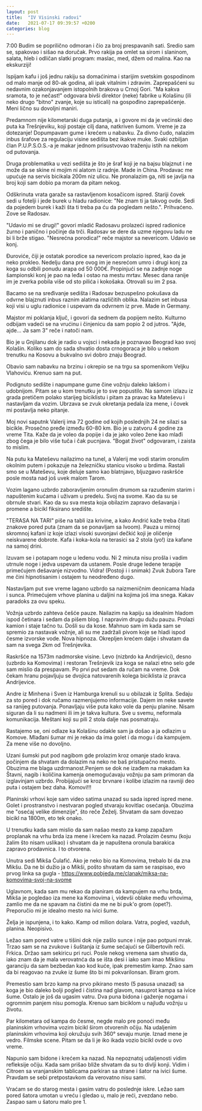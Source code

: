 ```yaml
---
layout: post
title:  "IV Visinski radovi"
date:   2021-07-17 09:39:57 +0200
categories: blog
---
```

 7:00 Budim se poprilično odmoran i čio za broj prespavanih sati. Sredio sam se, spakovao i sišao na doručak. Prvo rakija pa omlet sa sirom i slaninom, salata, hleb i odličan slatki program: maslac, med, džem od malina. Kao na ekskurziji!

 Ispijam kafu i još jednu rakiju sa domaćinima i starijim svetskim gospodinom od malo manje od 80-ak godina, ali ipak vitalnim i zdravim. Zaprepašćeni su nedavnim ozakonjavanjem istopolnih brakova u Crnoj Gori. "Ma kakva sramota, to je nečast!" odgovara bivši direktor (neke) fabrike u Kolašinu (ili neko drugo "bitno" zvanje, koje su isticali) na gospođino zaprepašćenje. Meni lično su dovoljni maniri.

 Predamnom nije kilometarski duga putanja, a i govore mi da je većinski deo puta ka Trešnjeviku, koji postaje cilj dana, natkriven šumom. Vreme je za dotezanje! Dopumpavam gume i krećem u nabavku. Za divno čudo, nalazim inbus šrafove za regulaciju visine sedišta bez ikakve muke. Svaki ozbiljan član P.U.P.S.O.S.-a je makar jednom prisustvovao traženju istih na nekom od putovanja. 

Druga problematika u vezi sedišta je što je šraf koji je na bajsu blajznut i ne može da se skine ni mojim ni alatom iz radnje. Made in China. Prodavac me upućuje na servis bicikala 200m niz ulicu. Ne pronalazim ga, niti se javlja na broj koji sam dobio pa moram da pitam nekog.

Odškrinuta vrata garaže sa rastavljenom kosačicom ispred. Stariji čovek sedi u fotelji i jede burek u hladu radionice: "Ne znam ti ja takvog ovde. Sedi da pojedem burek i kaži šta ti treba pa ću da pogledam nešto.". Prihvaćeno. Zove se Radosav.

"Udavio mi se drugi!" govori mladić Radosavu prolazeći ispred radionice žurno i panično i počinje da trči. Radosav se dere da uzme njegovu ladu ne bi li brže stigao. "Nesrećna porodica!" reče majstor sa nevericom. Udavio se konj.

Đuroviće, čiji je ostatak porodice sa nevericom prolazio ispred, kao da je neko prokleo. Nedelju dana pre ovog im je nesrećom umro i drugi konj za koga su odbili ponudu arapa od 50 000€. Propinjući se na zadnje noge šampionski konj je pao na leđa i ostao na mestu mrtav. Mesec dana ranije im je zverka pobila više od sto pilića i kokošaka. Otrovali su im 2 psa.

Bacamo se na sređivanje sedišta i Radosav bezuspešno pokušava da odvrne blajznuti inbus raznim alatima različitih oblika. Nalazim set inbusa koji visi u uglu radionice i uspevam da odvrnem iz prve. Made in Germany.

Majstor mi poklanja ključ, i govori da sednem da popijem nešto. Kulturno odbijam vadeći se na vrućinu i činjenicu da sam popio 2 od jutros. "Ajde, ajde... Ja sam 3" reče i natoči nam. 

Bio je u Gnjilanu dok je radio u vojsci i nekada je poznavao Beograd kao svoj Kolašin. Koliko sam do sada shvatio dosta crnogoraca je bilo u nekom trenutku na Kosovu a bukvalno svi dobro znaju Beograd.

Obavio sam nabavku na brzinu i okrepio se na trgu sa spomenikom Veljku Vlahoviću. Krenuo sam na put.

Podignuto sedište i napumpane gume čine vožnju daleko lakšom i udobnijom. Pitam se u kom trenutku je to sve popustilo. Na samom izlazu iz grada pretičem polako starijeg biciklistu i pitam za pravac ka Mateševu i nastavljam da vozim. Ubrzava se zvuk okretanja pedala iza mene, i čovek mi postavlja neko pitanje.

Moj novi saputnk Valerij ima 72 godine od kojih poslednjih 24 ne silazi sa bicikle. Prosečno pređe između 60-80 km. Bio je u zatvoru 4 godine za vreme Tita. Kaže da je voleo da popije i da je jako voleo žene kao mlađi zbog čega je bilo više tuča i čak pucnjava. "Bogat život" odgovaram, i zaista to mislim. 

Na putu ka Mateševu nailazimo na tunel, a Valerij me vodi starim oronulim okolnim putem  i pokazuje na železničku stanicu visoko u brdima. Rastali smo se u Mateševu, koje deluje samo kao blatnjavo, bljuzgavo raskršće posle mosta nad još uvek malom Tarom.

Vozim lagano uzbrdo zaboravljenim oronulim drumom sa razuđenim starim i napuštenim kućama i uživam u predelu. Svoj na svome. Kao da su se obrnule stvari. Kao da su sva mesta koja obilazim zapravo dešavanja i promene a bicikl fiksirano središte. 

"TERASA NA TARI" piše na tabli iza krivine, a kako Andrić kaže treba čitati znakove pored puta (znam da se ponavljam sa Ivoom). Pauza u mirnoj skromnoj kafani iz koje izlazi visoki suvonjavi dečkić koji je oličenje neiskvarene dobrote. Kafa i koka-kola na terasici sa 2 stola (yo!) iza kafane na samoj drini.

Izuvam se i potapam noge u ledenu vodu. Ni 2 minuta nisu prošla i vadim utrnule noge i jedva uspevam da ustanem. Posle druge ledene terapije primećujem dešavanje nizvodno. Vidra! (Postoji i i snimak) Zvuk žubora Tare me čini hipnotisanim i ostajem tu neodređeno dugo.

Nastavljam put sve vreme lagano uzbrdo sa naizmeničnim deonicama hlada i sunca. Primećujem vrhove planina u daljini na kojima još ima snega. Kakav paradoks za ovu speku.   

Vožnja uzbrdo zahteva češće pauze. Nailazim na kapiju sa idealnim hladom ispod četinara i sedam da pišem blog. I napravim drugu dužu pauzu. Prolazi kamion i staje tačno tu. Došli su da kose. Mahnuo sam im kada sam se spremio za nastavak vožnje, ali su me zadržali pivom koje se hladi ispod česme izvorske vode. Nova hipnoza. Okrepljen krećem dalje i shvatam da sam na svega 2km od Trešnjevika. 

Raskršće na 1573m nadmorske visine. Levo (nizbrdo ka Andrijevici), desno (uzbrdo ka Komovima) i restoran Trešnjevik iza koga se nalazi etno selo gde sam mislio da prespavam. Po prvi put sedam da ručam na vreme. Dok čekam hranu pojavljuju se dvojica natovarenih kolega biciklista iz pravca Andrijevice. 

Andre iz Minhena i Sven iz Hamburga krenuli su u obilazak iz Splita. Sedaju za sto pored i dok ručamo razmenjujemo informacije. Dajem im neke savete sa ranijeg putovanja. Ponavljaju više puta kako vole da penju planine. Nisam siguran da li su nadmeni ili im je takva kultura. Sve u svemu, neformala komunikacija. Meštani koji su pili 2 stola dalje nas posmatraju.

Rastajemo se, oni odlaze ka Kolašinu odakle sam ja došao a ja odlazim u Komove. Mlađani šumar mi je rekao da ima golet i da mogu i da kampujem. Za mene više no dovoljno.

Uzani šumski put pod nagibom gde prolazim kroz omanje stado krava. počinjem da shvatam da dolazim na neko ne baš pristupačno mesto. Obuzima me blaga uzdrmanost.Penjem se dok ne izađem na makadam ka Štavni, nagib i količina kamenja onemogućavaju vožnju pa sam primoran da izglavinjam uzbrdo. Probijajući se kroz brvnare i kolibe izlazim na ravniji deo puta i ostajem bez daha. Komovi!!!

Planinski vrhovi koje sam video satima unazad su sada ispred ispred mene.  Golet i prostranstvo i nestvaran pogled stvaraju kovitlac osećanja. Obuzima me "osećaj velike dimenzije", što reče Žeželj. Shvatam da sam dovezao bicikl na 1800m, eto tek onako.

U trenutku kada sam mislio da sam našao mesto za kamp zapažam proplanak na vrhu brda iza mene i krećem ka nazad. Prolazim česmu (koju žalim što nisam uslikao) i shvatam da je napuštena oronula barakica zapravo prodavnica. I to otvorena. 

Unutra sedi Mikša Ćulafić. Ako je neko bio na Komovima, trebalo bi da zna Mikšu. Da ne bi dužio ja o Mikši, pošto shvatam da sam se raspisao,  evo prvog linka sa gugla - https://www.pobjeda.me/clanak/miksa-na-komovima-svoj-na-svome

Uglavnom, kada sam mu rekao da planiram da kampujem na vrhu brda, Mikša je pogledao iza mene ka Komovima i, videvši oblake među vrhovima, zamlio me da ne spavam na čistini da me ne bi puk'o grom (opet?). Preporučio mi je idealno mesto na ivici šume.

Želja je ispunjena, i to kako.
Kamp od milion dolara. Vatra, pogled, vazduh, planina. Neopisivo.

Ležao sam pored vatre u tišini dok nije zašlo sunce i nije pao potpuni mrak. Trzao sam se na zvukove i šuštanja iz šume sećajući se Gilbertovih reči. Frkica. Držao sam sekiricu pri ruci. Posle nekog vremena sam shvatio da, iako znam da je mala verovatnća da se išta desi i iako sam imao Mikšinu garanciju da sam bezbedan kao kod kuće, ipak premestim kamp. Znao sam da bi reagovao na zvuke iz šume što bi mi pokvarilonsan. Biram grom.

Premestio sam brzo kamp na prvo pikirano mesto (5 pasusa unazad) sa koga je bio daleko bolji pogled i čistina nad glavom, nasuprot kampa sa ivice šume. Ostalo je još da ugasim vatru. Dva puna bidona i gaženje nogama i ogromnim panjem nisu pomogla. Krenuo sam biciklom u najluđu vožnju u životu.

Par kilometara od kampa do česme, negde malo pre ponoći među planinskim vrhovima vozim bicikl širom otvorenih očiju. Na udaljenim planinskim vrhovima koji okružuju svih 360° sevaju munje. Iznad mene je vedro. Filmske scene. Pitam se da li je iko ikada vozio bicikl ovde u ovo vreme.

Napunio sam bidone i krećem ka nazad. Na nepoznatoj udaljenosti vidim refleksije očiju. Kada sam prišao bliže shvatam da su to divlji konji. Vidim i Citroen sa vranjanskim tablicama parkiran sa strane i šator na ivici šume. Pravdam se sebi pretpostavkom da verovatno nisu sami.

Vraćam se do starog mesta i gasim vatru do poslednje iskre. Ležao sam pored šatora umotan u vreću i gledao u, malo je reći, zvezdano nebo. Zaspao sam u šatoru malo pre 1. 